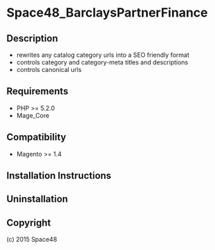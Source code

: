 Space48_BarclaysPartnerFinance
==============================

Description
-----------
- rewrites any catalog category urls into a SEO friendly format
- controls category and category-meta titles and descriptions 
- controls canonical urls

Requirements
------------
- PHP >= 5.2.0
- Mage_Core


Compatibility
-------------
- Magento >= 1.4

Installation Instructions
-------------------------


Uninstallation
--------------



Copyright
---------
(c) 2015 Space48
